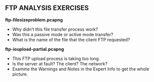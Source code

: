 ## FTP ANALYSIS EXERCISES

**ftp-filesizeproblem.pcapng**
  - Why didn’t this file transfer process work?
  - Was this a passive mode or active mode transfer?
  - What is the name of the file that the client FTP requested?

**ftp-ioupload-partial.pcapng**
  - This FTP upload process is taking too long.
  - Is the server at fault? The client? The network?
  - Examine the Warnings and Notes in the Expert Info to get the whole picture.
